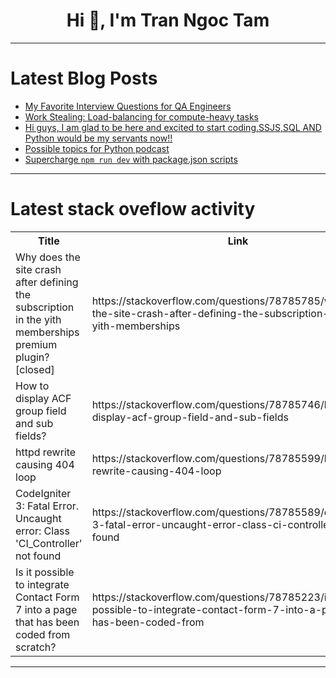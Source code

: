 <h1 align="center">Hi 👋, I'm Tran Ngoc Tam</h1>

---

# Latest Blog Posts 
<!-- BLOG-POST-LIST:START -->
- [My Favorite Interview Questions for QA Engineers](https://dev.to/samelawrence/my-favorite-interview-questions-for-qa-engineers-485a)
- [Work Stealing: Load-balancing for compute-heavy tasks](https://dev.to/ianmacartney/work-stealing-load-balancing-for-compute-heavy-tasks-1g77)
- [Hi guys, I am glad to be here and excited to start coding.SSJS,SQL AND Python would be my servants now!!](https://dev.to/harsha_s_60f202b8edf78113/hi-guys-i-am-glad-to-be-here-and-excited-to-start-codingssjssql-and-python-would-be-my-servants-now-o6d)
- [Possible topics for Python podcast](https://dev.to/nevmenandr/possible-topics-for-python-podcast-4i51)
- [Supercharge `npm run dev` with package.json scripts](https://dev.to/ianmacartney/supercharge-npm-run-dev-with-packagejson-scripts-4l63)
<!-- BLOG-POST-LIST:END -->

---

# Latest stack oveflow activity
<table>
  <tr><th>Title</th><th>Link</th></tr>
  <!-- STACKOVERFLOW:START --><tr><td>Why does the site crash after defining the subscription in the yith memberships premium plugin? [closed]</td><td>https://stackoverflow.com/questions/78785785/why-does-the-site-crash-after-defining-the-subscription-in-the-yith-memberships</td></tr><tr><td>How to display ACF group field and sub fields?</td><td>https://stackoverflow.com/questions/78785746/how-to-display-acf-group-field-and-sub-fields</td></tr><tr><td>httpd rewrite causing 404 loop</td><td>https://stackoverflow.com/questions/78785599/httpd-rewrite-causing-404-loop</td></tr><tr><td>CodeIgniter 3: Fatal Error. Uncaught error: Class &#39;CI_Controller&#39; not found</td><td>https://stackoverflow.com/questions/78785589/codeigniter-3-fatal-error-uncaught-error-class-ci-controller-not-found</td></tr><tr><td>Is it possible to integrate Contact Form 7 into a page that has been coded from scratch?</td><td>https://stackoverflow.com/questions/78785223/is-it-possible-to-integrate-contact-form-7-into-a-page-that-has-been-coded-from</td></tr><!-- STACKOVERFLOW:END -->
</table>

---


